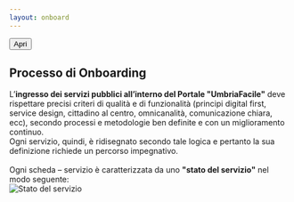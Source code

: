 ```yaml
---
layout: onboard
---
```

<script>
$(function() {
  $('#open_btn').click();
})
</script>
<button id="open_btn" class="Button Button--default js-fr-dialogmodal-open u-hidden" aria-controls="modal">
  Apri
</button>
<div class="Dialog js-fr-dialogmodal" id="modal">
    <div class="
      u-popupResponsive
      Dialog-content
      Dialog-content--centered
      u-background-white
      u-layout-prose
      u-margin-all-xl
      u-padding-all-xl
      js-fr-dialogmodal-modal
    " aria-labelledby="modal-title">
        <div role="document" class="Prose">
            <h2 class="u-cf u-text-h2 u-borderHideFocus" id="modal-title" tabindex="0">Processo di Onboarding</h2>
            <p>
            L’<b>ingresso dei servizi pubblici all’interno del Portale "UmbriaFacile"</b> deve rispettare precisi criteri di qualità e di funzionalità (principi digital first, service design, cittadino al centro, omnicanalità, comunicazione chiara, ecc), secondo processi e metodologie ben definite e con un miglioramento continuo.
            <br>
            Ogni servizio, quindi, è ridisegnato secondo tale logica e pertanto la sua definizione richiede un percorso impegnativo.
            <br><br>
            Ogni scheda – servizio è caratterizzata da uno <b>"stato del servizio"</b> nel modo seguente:
            <br>
            <img class="u-popupImgResponsive" src="{{ site.baseurl }}/images/2018/11/stato-del-servizio.png" alt="Stato del servizio">
            </p>
            <!--<button class="Button Button--danger js-fr-dialogmodal-close u-floatRight">Chiudi</button>-->
        </div>
    </div>
</div>
